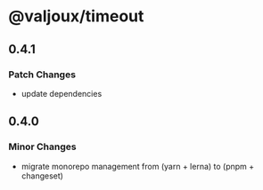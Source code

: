 # @valjoux/timeout

## 0.4.1

### Patch Changes

- update dependencies

## 0.4.0

### Minor Changes

- migrate monorepo management from (yarn + lerna) to (pnpm + changeset)
